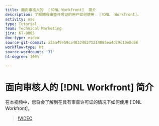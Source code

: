 ```yaml
---
title: 面向审核人的  [!DNL Workfront]  简介
description: 了解拥有审查许可证的用户如何使用  [!DNL  Workfront]。
activity: use
type: Tutorial
team: Technical Marketing
jira: KT-8805
doc-type: video
source-git-commit: a25a49e59ca483246271214886ea4dc9c10e8d66
workflow-type: ht
source-wordcount: '31'
ht-degree: 100%

---
```


# 面向审核人的 [!DNL Workfront] 简介

在本视频中，您将会了解到在具有审查许可证的情况下如何使用 [!DNL  Workfront]。

>[!VIDEO](https://video.tv.adobe.com/v/335106/?quality=12&learn=on)
